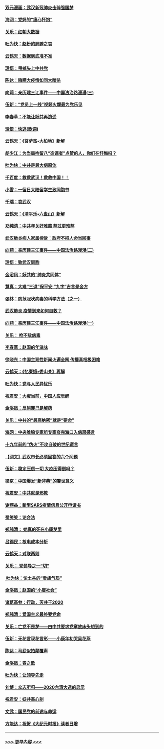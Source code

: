 #### [双元漫画：武汉新冠肺炎击碎强国梦](../pages/nsc993/n11843320.md?t=02051201) 
#### [海网：党妈的“瘟心怀抱”](../pages/nsc993/n11840740.md?t=02051201) 
#### [关乐：红朝大数据](../pages/nsc993/n11840675.md?t=02051201) 
#### [吐为快：赵粉的肺腑之哀](../pages/nsc993/n11840618.md?t=02051201) 
#### [云鹤天：数据到底准不准](../pages/nsc993/n11840325.md?t=02051201) 
#### [理悟：甩掉头上中共党](../pages/nsc993/n11838826.md?t=02051201) 
#### [陈达：隐瞒大疫情如同大暗杀](../pages/nsc993/n11838771.md?t=02051201) 
#### [向莉：亲历建三江事件——中国法治路漫漫(三)](../pages/nsc993/n11831825.md?t=02051201) 
#### [伍新：“党员上一线”视频火爆最为党乐见](../pages/nsc993/n11838200.md?t=02051201) 
#### [李春草：不能让妖共再逍遥](../pages/nsc993/n11838102.md?t=02051201) 
#### [理悟：快逃(歌词)](../pages/nsc993/n11838083.md?t=02051201) 
#### [云鹤天：《菩萨蛮▪大柏地》新解](../pages/nsc993/n11838059.md?t=02051201) 
#### [胡少江：为当局拘留八“造谣者”点赞的人，你们在忏悔吗？](../pages/nsc993/n11836801.md?t=02051201) 
#### [吐为快：中共是最大病原体](../pages/nsc993/n11836748.md?t=02051201) 
#### [千百度：救救武汉！救救中国！！](../pages/nsc993/n11836145.md?t=02051201) 
#### [小雪：一留日大陆留学生致同胞书](../pages/nsc993/n11834624.md?t=02051201) 
#### [千瑞：哀武汉](../pages/nsc993/n11833647.md?t=02051201) 
#### [云鹤天：《清平乐▪六盘山》新解](../pages/nsc993/n11833611.md?t=02051201) 
#### [郑纯清：中共年关好难熬 熬过更难熬](../pages/nsc993/n11833489.md?t=02051201) 
#### [武汉肺炎病人家属控诉：政府不把人命当回事](../pages/nsc993/n11833205.md?t=02051201) 
#### [向莉：亲历建三江事件——中国法治路漫漫(二)](../pages/nsc993/n11829102.md?t=02051201) 
#### [理悟：致武汉同胞](../pages/nsc993/n11831522.md?t=02051201) 
#### [金浴凤：妖共的“肺炎共同体”](../pages/nsc993/n11829448.md?t=02051201) 
#### [慧真：大难“三退”保平安 “九字”吉言是金方](../pages/nsc993/n11829501.md?t=02051201) 
#### [张林：防范冠状病毒的科学方法（之一）](../pages/nsc993/n11828618.md?t=02051201) 
#### [武汉肺炎 疫情到来如何自救？](../pages/nsc993/n11827632.md?t=02051201) 
#### [向莉：亲历建三江事件——中国法治路漫漫(一)](../pages/nsc993/n11827190.md?t=02051201) 
#### [关乐： 枪不敌病毒](../pages/nsc993/n11826746.md?t=02051201) 
#### [李春草：赵国的年滋味](../pages/nsc993/n11826321.md?t=02051201) 
#### [徐晓东：中国主观性新闻火遍全网 传播真相极困难](../pages/nsc993/n11826508.md?t=02051201) 
#### [云鹤天：《忆秦娥▪娄山关》再解](../pages/nsc993/n11824682.md?t=02051201) 
#### [吐为快：党与人民异忧乐](../pages/nsc993/n11824660.md?t=02051201) 
#### [祝君安：大疫当前，中国人应觉醒](../pages/nsc993/n11821946.md?t=02051201) 
#### [金浴凤：反躬罪己是解药](../pages/nsc993/n11820280.md?t=02051201) 
#### [关乐：中共的“最高绝密”就是“要命”](../pages/nsc993/n11816946.md?t=02051201) 
#### [海网：中央维稳专家组专家夸完海口入病房感言](../pages/nsc993/n11815138.md?t=02051201) 
#### [十九年前的“伪火”不攻自破的世纪谎言](../pages/nsc993/n11813238.md?t=02051201) 
#### [【网文】武汉市长必须回答的六个问题](../pages/nsc993/n11813848.md?t=02051201) 
#### [伍新：稳定压倒一切 大疫压得倒吗？](../pages/nsc993/n11812634.md?t=02051201) 
#### [梁京：中国爆发“新非典”的警世意义](../pages/nsc993/n11812554.md?t=02051201) 
#### [祝君安：中共就是邪教](../pages/nsc993/n11812431.md?t=02051201) 
#### [谢燕益：新型SARS疫情信息公开申请书](../pages/nsc993/n11808840.md?t=02051201) 
#### [蜀笑笑：论合法](../pages/nsc993/n11808064.md?t=02051201) 
#### [郑纯清： 她真的死在小康梦里](../pages/nsc993/n11806623.md?t=02051201) 
#### [吕锡民：核电成本分析](../pages/nsc993/n11806284.md?t=02051201) 
#### [云鹤天：对联两则](../pages/nsc993/n11805957.md?t=02051201) 
#### [关乐： 党领导之一“切”](../pages/nsc993/n11804505.md?t=02051201) 
#### [ 吐为快：论土共的“贵族气质”](../pages/nsc993/n11804490.md?t=02051201) 
#### [金浴凤：赵国的“小康社会”](../pages/nsc993/n11804452.md?t=02051201) 
#### [诸葛高参：行动，灭共于2020](../pages/nsc993/n11804120.md?t=02051201) 
#### [郑纯清：爱国主义最终要党命](../pages/nsc993/n11802197.md?t=02051201) 
#### [关乐：亡党不是梦——由中共要求党章放床头想到的](../pages/nsc993/n11802156.md?t=02051201) 
#### [伍新：无花言现花言形——小康年初哭吴花燕](../pages/nsc993/n11800044.md?t=02051201) 
#### [陈达：马屁似拍颠覆声](../pages/nsc993/n11800010.md?t=02051201) 
#### [金浴凤：春之歌](../pages/nsc993/n11797687.md?t=02051201) 
#### [吐为快：让领导先走](../pages/nsc993/n11797512.md?t=02051201) 
#### [刘博：众志所归——2020台湾大选的启示](../pages/nsc993/n11796878.md?t=02051201) 
#### [祝君安：妖共畜心剖](../pages/nsc993/n11794273.md?t=02051201) 
#### [文武：国民党的前途与命运](../pages/nsc993/n11794198.md?t=02051201) 
#### [方能达：祝贺《大纪元时报》读者日增](../pages/nsc993/n11793807.md?t=02051201) 

----
#### [ >>> 更早内容 <<< ](../indexes/nsc993-earlier.md)
